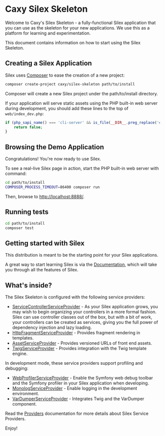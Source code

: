 Caxy Silex Skeleton
===================

Welcome to Caxy's Silex Skeleton - a fully-functional Silex application that
you can use as the skeleton for your new applications. We use this as a
platform for learning and experimentation.

This document contains information on how to start using the Silex Skeleton.

Creating a Silex Application
----------------------------

Silex uses [Composer][] to ease the creation of a new project:

```bash
composer create-project caxy/silex-skeleton path/to/install
```

Composer will create a new Silex project under the path/to/install directory.

If your application will serve static assets using the PHP built-in web server
during development, you should add these lines to the top of `web/index_dev.php`:

```php
if (php_sapi_name() === 'cli-server' && is_file(__DIR__.preg_replace('#(\?.*)$#', '', $_SERVER['REQUEST_URI']))) {
    return false;
}
```

Browsing the Demo Application
-----------------------------

Congratulations! You're now ready to use Silex.

To see a real-live Silex page in action, start the PHP built-in web server with
command:

```bash
cd path/to/install
COMPOSER_PROCESS_TIMEOUT=86400 composer run
```

Then, browse to <http://localhost:8888/>.

Running tests
-------------

```bash
cd path/to/install
composer test
```

Getting started with Silex
--------------------------

This distribution is meant to be the starting point for your Silex applications.

A great way to start learning Silex is via the [Documentation][], which will
take you through all the features of Silex.

What's inside?
--------------

The Silex Skeleton is configured with the following service providers:

* [ServiceControllerServiceProvider][] - As your Silex application grows, you
  may wish to begin organizing your controllers in a more formal fashion.
  Silex can use controller classes out of the box, but with a bit of work,
  your controllers can be created as services, giving you the full power of
  dependency injection and lazy loading.
* [HttpFragmentServiceProvider][] - Provides fragment rendering in templates.
* [AssetServiceProvider][] - Provides versioned URLs of front end assets.
* [TwigServiceProvider][] - Provides integration with the Twig template engine.

In development mode, these service providers support profiling and debugging:

* [WebProfilerServiceProvider][] - Enable the Symfony web debug toolbar and
  the Symfony profiler in your Silex application when developing.
* [MonologServiceProvider][] - Enable logging in the development environment.
* [VarDumperServiceProvider][] - Integrates Twig and the VarDumper component.

Read the [Providers][] documentation for more details about Silex Service
Providers.

Enjoy!

[Composer]: http://getcomposer.org/
[Documentation]: http://silex.sensiolabs.org/documentation
[ServiceControllerServiceProvider]: http://silex.sensiolabs.org/doc/master/providers/service_controller.html
[HttpFragmentServiceProvider]: http://silex.sensiolabs.org/doc/master/providers/http_fragment.html
[AssetServiceProvider]: http://silex.sensiolabs.org/doc/master/providers/asset.html
[TwigServiceProvider]: http://silex.sensiolabs.org/doc/master/providers/twig.html
[WebProfilerServiceProvider]: http://github.com/silexphp/Silex-WebProfiler
[MonologServiceProvider]: http://silex.sensiolabs.org/doc/master/providers/monolog.html
[VarDumperServiceProvider]: http://silex.sensiolabs.org/doc/master/providers/var_dumper.html
[Providers]: http://silex.sensiolabs.org/doc/master/providers.html
